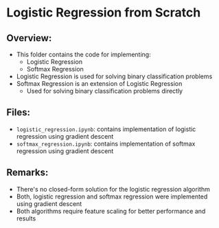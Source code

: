 # Logistic Regression from Scratch

## Overview:
- This folder contains the code for implementing:
  - Logistic Regression
  - Softmax Regression
- Logistic Regression is used for solving binary classification problems
- Softmax Regression is an extension of Logistic Regression
  - Used for solving binary classification problems directly
 
## Files:
- `logistic_regression.ipynb`: contains implementation of logistic regression using gradient descent
- `softmax_regression.ipynb`: contains implementation of softmax regression using gradient descent

## Remarks:
- There's no closed-form solution for the logistic regression algorithm
- Both, logistic regression and softmax regression were implemented using gradient descent
- Both algorithms require feature scaling for better performance and results
